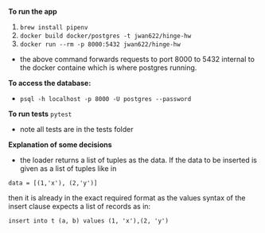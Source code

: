 **To run the app**

1. `brew install pipenv`
2. `docker build docker/postgres -t jwan622/hinge-hw`
3. `docker run --rm -p 8000:5432 jwan622/hinge-hw`
- the above command forwards requests to port 8000 to 5432 internal to the docker containe which is where postgres running. 




__To access the database:__
- `psql -h localhost -p 8000 -U postgres --password`


**To run tests**
`pytest`
- note all tests are in the tests folder



**Explanation of some decisions**
- the loader returns a list of tuples as the data. If the data to be inserted is given as a list of tuples like in
```
data = [(1,'x'), (2,'y')]
``` 
then it is already in the exact required format as the values syntax of the insert clause expects a list of records as in:
```
insert into t (a, b) values (1, 'x'),(2, 'y')
```

